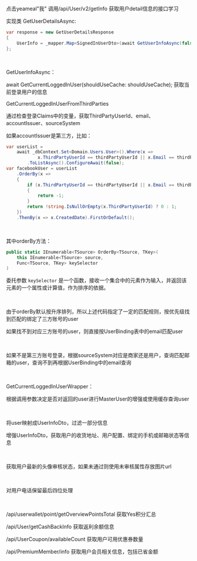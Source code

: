 点击yeameal"我" 调用/api/User/v2/getInfo 获取用户detail信息的接口学习

实现类 GetUserDetailsAsync:

```csharp
var response = new GetUserDetailsResponse
{
    UserInfo = _mapper.Map<SignedInUserDto>(await GetUserInfoAsync(false).ConfigureAwait(false))
};
```

<br>

GetUserInfoAsync：

await GetCurrentLoggedInUser(shouldUseCache: shouldUseCache); 获取当前登录用户的信息

GetCurrentLoggedInUserFromThirdParties 

通过检查登录Claims中的变量，获取ThirdPartyUserId、email、accountIssuer、sourceSystem

如果accountIssuer是第三方，比如：

```c#
var userList =
    await _dbContext.Set<Domain.Users.User>().Where(x =>
            x.ThirdPartyUserId == thirdPartyUserId || x.Email == thirdPartyUserId || x.Email == email)
        .ToListAsync().ConfigureAwait(false);
var facebookUser = userList
    .OrderBy(x =>
    {
        if (x.ThirdPartyUserId == thirdPartyUserId || x.Email == thirdPartyUserId)
        {
            return -1;
        }
        return !string.IsNullOrEmpty(x.ThirdPartyUserId) ? 0 : 1;
    })
    .ThenBy(x => x.CreatedDate).FirstOrDefault();
```

<br>

其中orderBy方法：

```c#
public static IEnumerable<TSource> OrderBy<TSource, TKey>(
    this IEnumerable<TSource> source,
    Func<TSource, TKey> keySelector
)
```

委托参数 `keySelector` 是一个函数，接收一个集合中的元素作为输入，并返回该元素的一个属性或计算值，作为排序的依据。

<br>

由于orderBy默认按升序排列，所以上述代码指定了一定的匹配规则，按优先级找到匹配的绑定了三方账号的user

如果找不到对应三方账号的user，则直接按UserBinding表中的email匹配user

<br>

如果不是第三方账号登录，根据sourceSystem对应是商家还是用户，查询匹配邮箱的user，查询不到再根据UserBinding中的email查询

<br>

GetCurrentLoggedInUserWrapper：

根据调用参数决定是否对返回的user进行MasterUser的增强或使用缓存查询user

<br>

将user映射成UserInfoDto，过滤一部分信息

增强UserInfoDto，获取用户的收货地址、用户配置、绑定的手机或邮箱状态等信息

<br>

获取用户最新的头像审核状态，如果未通过则使用未审核属性存放图片url

<br>

对用户电话保留最后四位处理

<br>

/api/userwallet/point/getOverviewPointsTotal 获取Yes积分汇总

/api/User/getCashBackInfo 获取返利余额信息

/api/UserCoupon/availableCount 获取用户可用优惠券数量

/api/PremiumMember/info 获取用户会员相关信息，包括已省金额



